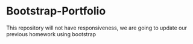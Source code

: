 # Bootstrap-Portfolio
This repository will not have responsiveness, we are going to update our previous homework using bootstrap
